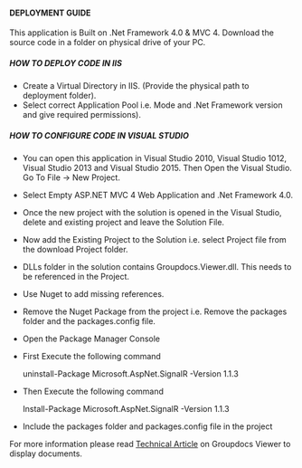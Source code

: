 #### DEPLOYMENT GUIDE

This application is Built on .Net Framework 4.0 & MVC 4. Download the source code in a folder on physical drive of your PC. 


##### HOW TO DEPLOY CODE IN IIS

- Create a Virtual Directory in IIS. (Provide the physical path to deployment folder). 
- Select correct Application Pool i.e. Mode and .Net Framework version and give required permissions). 


##### HOW TO CONFIGURE CODE IN VISUAL STUDIO

- You can open this application in Visual Studio 2010, Visual Studio 1012, Visual Studio 2013 and Visual Studio 2015. Then Open the Visual Studio. Go To File -> New Project.
- Select Empty ASP.NET MVC 4 Web Application and .Net Framework 4.0.
- Once the new project with the solution is opened in the Visual Studio, delete and existing project and leave the Solution File.
- Now add the Existing Project  to the Solution i.e. select Project file from the download Project folder.
- DLLs folder in the solution contains Groupdocs.Viewer.dll. This needs to be referenced in the Project.
- Use Nuget to add missing references.
- Remove the Nuget Package from the project i.e. Remove the packages folder and the packages.config file.

- Open the Package Manager Console 

- First Execute the following command

    uninstall-Package Microsoft.AspNet.SignalR -Version 1.1.3
    
- Then Execute the following command

    Install-Package Microsoft.AspNet.SignalR -Version 1.1.3
    
- Include the packages folder and packages.config file in the project

For more information please read [Technical Article](https://github.com/farhansaif/GroupDocsFileDisplay/wiki/Technical-Article) on Groupdocs Viewer to display documents.

